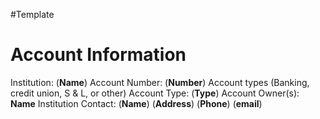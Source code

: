 #Template 
# Account Information
Institution:  (**Name**)
Account Number:  (**Number**)
Account types (Banking, credit union, S & L, or other)
Account Type:  (**Type**)
Account Owner(s):  **Name**
Institution Contact:
    (**Name**)
    (**Address**)
    (**Phone**)
    (**email**)